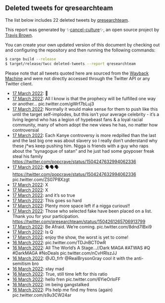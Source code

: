## Deleted tweets for qresearchteam

The list below includes 22 deleted tweets by
[qresearchteam](https://twitter.com/qresearchteam).



This report was generated by ✨[cancel-culture](https://github.com/travisbrown/cancel-culture)✨,
an open source project by [Travis Brown](https://twitter.com/travisbrown).

You can create your own updated version of this document by checking out and configuring the
repository and then running the following commands:

```bash
$ cargo build --release
$ target/release/twcc deleted-tweets --report qresearchteam
```

Please note that all tweets quoted here are sourced from the
[Wayback Machine](https://web.archive.org) and were not directly accessed through the Twitter API or
any Twitter client.

* [17 March 2022](https://web.archive.org/web/20220317053220/https://twitter.com/qresearchteam/status/1504329676214439936): 📠 <!--1504329676214439936-->
* [17 March 2022](https://web.archive.org/web/20220317035642/https://twitter.com/qresearchteam/status/1504304907960131587): All I know is that the prophecy will be fulfilled one way or another... pic.twitter.com/gWrf7bLuj3 <!--1504304914683637762-->
* [17 March 2022](https://web.archive.org/web/20220317035642/https://twitter.com/qresearchteam/status/1504304907960131587): Normally it would make sense for them to push like this until the target self-implodes, but this isn’t your average celebrity - it’s a living legend who has a legion of hypebeast fans & a loyal racial community, many of whom adopt the new views he has, no matter how controversial <!--1504304909834981379-->
* [17 March 2022](https://web.archive.org/web/20220317035642/https://twitter.com/qresearchteam/status/1504304907960131587): Each Kanye controversy is more redpilled than the last and the last big one was about slavery so I really don’t understand why these j*ws keep pushing him. Nigga is friends with a guy who raps about the “synagogue of satan” and he just had some goyposer freak steal his family https://twitter.com/popcrave/status/1504247632994062336 <!--1504304907960131587-->
* [17 March 2022](https://web.archive.org/web/20220317032941/https://twitter.com/qresearchteam/status/1504298829763559425): 🗣🗣🗣  https://twitter.com/popcrave/status/1504247632994062336  pic.twitter.com/ZS07P8Xzgt <!--1504298829763559425-->
* [17 March 2022](https://web.archive.org/web/20220317023928/https://twitter.com/qresearchteam/status/1504286226446229508): X <!--1504286226446229508-->
* [17 March 2022](https://web.archive.org/web/20220317023844/https://twitter.com/qresearchteam/status/1504285941321633797): X <!--1504285941321633797-->
* [17 March 2022](https://web.archive.org/web/20220317023551/https://twitter.com/qresearchteam/status/1504285124246003712): and it’s so true <!--1504285124246003712-->
* [17 March 2022](https://web.archive.org/web/20220317015720/https://twitter.com/qresearchteam/status/1504275628941533187): This goes so hard <!--1504275628941533187-->
* [17 March 2022](https://web.archive.org/web/20220317013831/https://twitter.com/qresearchteam/status/1504270870650445824): Plenty more space left if a nigga curious‼️ <!--1504270870650445824-->
* [17 March 2022](https://web.archive.org/web/20220317013307/https://twitter.com/qresearchteam/status/1504269463943798787): Those who selected fake have been placed on a list. Thank you for your participation. https://twitter.com/qresearchteam/status/1504261265706913799 <!--1504269463943798787-->
* [17 March 2022](https://web.archive.org/web/20220317010914/https://twitter.com/qresearchteam/status/1504263458862383105): Be Afraid. We’re coming. pic.twitter.com/8dnd7IBxi9 <!--1504263458862383105-->
* [17 March 2022](https://web.archive.org/web/20220317010059/https://twitter.com/qresearchteam/status/1504261265706913799): Is Q <!--1504261265706913799-->
* [17 March 2022](https://web.archive.org/web/20220317003022/https://twitter.com/qresearchteam/status/1504253650813788163): enjoy the show, the worst is yet to come! <!--1504253650813788163-->
* [16 March 2022](https://web.archive.org/web/20220316225950/https://twitter.com/qresearchteam/status/1504230698206605313): pic.twitter.com/TDJnBCT0wR <!--1504230698206605313-->
* [16 March 2022](https://web.archive.org/web/20220316215648/https://twitter.com/qresearchteam/status/1504214999799148547): All The World’s A Stage...//Dark MAGA   #ATWAS   #Q   #DarkMAGA   #NoDeals  pic.twitter.com/nCvHRlszJJ <!--1504214999799148547-->
* [16 March 2022](https://web.archive.org/web/20220316194947/https://twitter.com/qresearchteam/status/1504183165426012163): @JD_frfr @RealBrysonGray cool it with the anti-semitism bro <!--1504183165426012163-->
* [16 March 2022](https://web.archive.org/web/20220316194114/https://twitter.com/qresearchteam/status/1504180947750690816): stay mad <!--1504180947750690816-->
* [16 March 2022](https://web.archive.org/web/20220316193017/https://twitter.com/qresearchteam/status/1504178082554470415): True, still time left for this ratio <!--1504178082554470415-->
* [16 March 2022](https://web.archive.org/web/20220317004520/https://twitter.com/qresearchteam/status/1504141924369899524): hello fren pic.twitter.com/6YieOrloFF <!--1504146176886689799-->
* [16 March 2022](https://web.archive.org/web/20220317004520/https://twitter.com/qresearchteam/status/1504141924369899524): im being gangstalked <!--1504145643719249926-->
* [16 March 2022](https://web.archive.org/web/20220317004520/https://twitter.com/qresearchteam/status/1504141924369899524): Pls help me find my frens (again) pic.twitter.com/s9u3CW24ar <!--1504141924369899524-->
